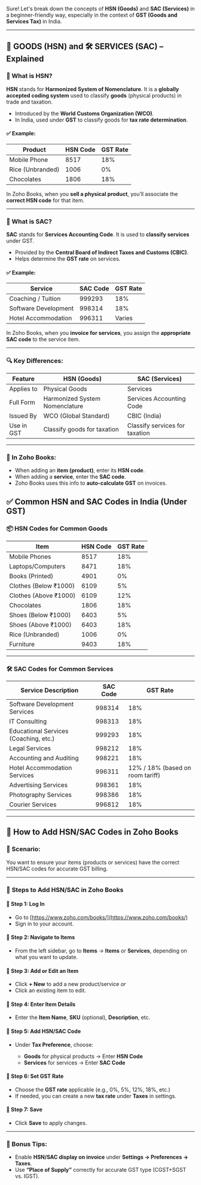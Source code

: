 Sure! Let's break down the concepts of **HSN (Goods)** and **SAC (Services)** in a beginner-friendly way, especially in the context of **GST (Goods and Services Tax)** in India.

---

## 🛒 GOODS (HSN) and 🛠️ SERVICES (SAC) – Explained

### 🔹 What is HSN?

**HSN** stands for **Harmonized System of Nomenclature**.
It is a **globally accepted coding system** used to classify **goods** (physical products) in trade and taxation.

* Introduced by the **World Customs Organization (WCO)**.
* In India, used under **GST** to classify goods for **tax rate determination**.

#### ✅ Example:

| Product          | HSN Code | GST Rate |
| ---------------- | -------- | -------- |
| Mobile Phone     | 8517     | 18%      |
| Rice (Unbranded) | 1006     | 0%       |
| Chocolates       | 1806     | 18%      |

In Zoho Books, when you **sell a physical product**, you’ll associate the **correct HSN code** for that item.

---

### 🔹 What is SAC?

**SAC** stands for **Services Accounting Code**.
It is used to **classify services** under GST.

* Provided by the **Central Board of Indirect Taxes and Customs (CBIC)**.
* Helps determine the **GST rate** on services.

#### ✅ Example:

| Service              | SAC Code | GST Rate |
| -------------------- | -------- | -------- |
| Coaching / Tuition   | 999293   | 18%      |
| Software Development | 998314   | 18%      |
| Hotel Accommodation  | 996311   | Varies   |

In Zoho Books, when you **invoice for services**, you assign the **appropriate SAC code** to the service item.

---

### 🔍 Key Differences:

| Feature    | HSN (Goods)                    | SAC (Services)                 |
| ---------- | ------------------------------ | ------------------------------ |
| Applies to | Physical Goods                 | Services                       |
| Full Form  | Harmonized System Nomenclature | Services Accounting Code       |
| Issued By  | WCO (Global Standard)          | CBIC (India)                   |
| Use in GST | Classify goods for taxation    | Classify services for taxation |

---

### 🧾 In Zoho Books:

* When adding an **item (product)**, enter its **HSN code**.
* When adding a **service**, enter the **SAC code**.
* Zoho Books uses this info to **auto-calculate GST** on invoices.


## ✅ **Common HSN and SAC Codes in India (Under GST)**

### 📦 **HSN Codes for Common Goods**

| Item                  | HSN Code | GST Rate |
| --------------------- | -------- | -------- |
| Mobile Phones         | 8517     | 18%      |
| Laptops/Computers     | 8471     | 18%      |
| Books (Printed)       | 4901     | 0%       |
| Clothes (Below ₹1000) | 6109     | 5%       |
| Clothes (Above ₹1000) | 6109     | 12%      |
| Chocolates            | 1806     | 18%      |
| Shoes (Below ₹1000)   | 6403     | 5%       |
| Shoes (Above ₹1000)   | 6403     | 18%      |
| Rice (Unbranded)      | 1006     | 0%       |
| Furniture             | 9403     | 18%      |

---

### 🛠️ **SAC Codes for Common Services**

| Service Description                   | SAC Code | GST Rate                         |
| ------------------------------------- | -------- | -------------------------------- |
| Software Development Services         | 998314   | 18%                              |
| IT Consulting                         | 998313   | 18%                              |
| Educational Services (Coaching, etc.) | 999293   | 18%                              |
| Legal Services                        | 998212   | 18%                              |
| Accounting and Auditing               | 998221   | 18%                              |
| Hotel Accommodation Services          | 996311   | 12% / 18% (based on room tariff) |
| Advertising Services                  | 998361   | 18%                              |
| Photography Services                  | 998386   | 18%                              |
| Courier Services                      | 996812   | 18%                              |

---

## 📘 How to Add HSN/SAC Codes in Zoho Books

### 🧾 Scenario:

You want to ensure your items (products or services) have the correct HSN/SAC codes for accurate GST billing.

---

### 👣 **Steps to Add HSN/SAC in Zoho Books**

#### 🔹 Step 1: Log In

* Go to [https://www.zoho.com/books/](https://www.zoho.com/books/)
* Sign in to your account.

#### 🔹 Step 2: Navigate to Items

* From the left sidebar, go to **Items** → **Items** or **Services**, depending on what you want to update.

#### 🔹 Step 3: Add or Edit an Item

* Click **+ New** to add a new product/service
  *or*
* Click an existing item to edit.

#### 🔹 Step 4: Enter Item Details

* Enter the **Item Name**, **SKU** (optional), **Description**, etc.

#### 🔹 Step 5: Add HSN/SAC Code

* Under **Tax Preference**, choose:

  * **Goods** for physical products → Enter **HSN Code**
  * **Services** for services → Enter **SAC Code**

#### 🔹 Step 6: Set GST Rate

* Choose the **GST rate** applicable (e.g., 0%, 5%, 12%, 18%, etc.)
* If needed, you can create a new **tax rate** under **Taxes** in settings.

#### 🔹 Step 7: Save

* Click **Save** to apply changes.

---

### 🎯 Bonus Tips:

* Enable **HSN/SAC display on invoice** under **Settings → Preferences → Taxes**.
* Use **“Place of Supply”** correctly for accurate GST type (CGST+SGST vs. IGST).

